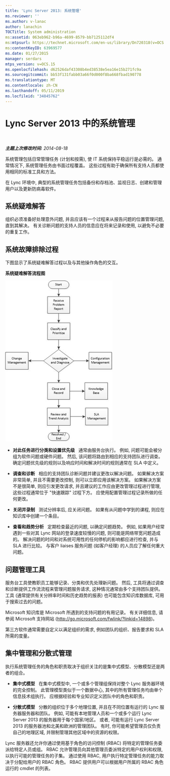 ```yaml
---
title: 'Lync Server 2013: 系统管理'
ms.reviewer: ''
ms.author: v-lanac
author: lanachin
TOCTitle: System administration
ms:assetid: 063eb962-b96a-4699-8579-bb7125112df4
ms:mtpsurl: https://technet.microsoft.com/en-us/library/Dn720318(v=OCS.15)
ms:contentKeyID: 63969577
ms.date: 01/27/2015
manager: serdars
mtps_version: v=OCS.15
ms.openlocfilehash: d62526daf43308b4ed38538e5ea16e15b271fc9a
ms.sourcegitcommit: bb53f131fabb03a66f0d000f8ba668fbad190778
ms.translationtype: MT
ms.contentlocale: zh-CN
ms.lasthandoff: 05/11/2019
ms.locfileid: "34845762"
---
```

<div data-xmlns="http://www.w3.org/1999/xhtml">

<div class="topic" data-xmlns="http://www.w3.org/1999/xhtml" data-msxsl="urn:schemas-microsoft-com:xslt" data-cs="http://msdn.microsoft.com/en-us/">

<div data-asp="http://msdn2.microsoft.com/asp">

# <a name="system-administration-in-lync-server-2013"></a>Lync Server 2013 中的系统管理

</div>

<div id="mainSection">

<div id="mainBody">

<span> </span>

_**主题上次修改时间:** 2014-08-18_

系统管理包括日常管理任务 (计划和按需), 使 IT 系统保持平稳运行是必需的。 通常情况下, 系统管理任务由书面过程覆盖。 这些过程有助于确保所有支持人员都使用相同的标准工具和方法。

在 Lync 环境中, 典型的系统管理任务包括备份和存档池、监视日志、创建和管理用户以及更新防病毒软件。

<div>

## <a name="system-troubleshooting"></a>系统疑难解答

组织必须准备好处理意外问题, 并且应该有一个过程来从报告问题的位置管理问题, 直到其解决。 有关诊断问题的支持人员的信息应在将来记录和使用, 以避免不必要的重复工作。

</div>

<div>

## <a name="system-troubleshooting-process"></a>系统故障排除过程

下图显示了系统疑难解答过程以及与其他操作角色的交互。

**系统疑难解答流程图**

![系统疑难解答流程图](images/Dn720318.869d0b89-6473-4b1f-9d90-59604b4b8e98(OCS.15).jpg "系统疑难解答流程图")

  - **对此任务进行分类和设置优先级**   通常由服务台执行。 例如, 问题可能会被分组为软件问题或硬件问题。 然后, 该问题将路由到相应的支持团队进行调查。 确定问题优先级的规则以及响应时间和解决时间的规则通常在 SLA 中定义。

  - **调查和诊断**   相应的支持团队诊断问题并建议更改以解决问题。 如果解决方案非常简单, 并且不需要更改控制, 则可以立即应用该解决方案。 如果解决方案不是很简单, 则应引发更改请求, 并且建议的工作应由更改管理过程进行管理, 这些过程通常位于 "快速跟踪" 过程下方。 应使用配置管理过程记录所做的任何更改。

  - **关闭并录制**   测试分辨率后, 应关闭问题。 如果有从问题中学到的课程, 则应在知识库中创建一个条目。

  - **查看和趋势分析**   定期检查最近的问题, 以确定问题趋势。 例如, 如果用户经常遇到一些对其 Lync 网站的登录速度较慢的问题, 则可能是网络带宽问题造成的。 解决问题的时间和对系统可用性的任何停机的影响都应进行检查, 并与 SLA 进行比较。 与客户 liaises 服务问题 (如客户经理) 的人员应了解任何重大问题。

</div>

<div>

## <a name="issue-management-tools"></a>问题管理工具

服务台工具使教职员工能够记录、分类和优先处理新问题。 然后, 工具将通过调查和诊断提供工作流流程来管理问题服务请求, 这种情况通常由多个支持团队提供。 工具 (通常提供有关分辨率时间和历史趋势的报表) 也可能包含知识库数据库, 可用于搜索过去的问题。

Microsoft 知识库是 Microsoft 所遇到的支持问题的有用记录。 有关详细信息, 请参阅 Microsoft 支持网站 (<http://go.microsoft.com/fwlink/?linkid=14898>)。

第三方软件通常需要自定义以满足组织的需求, 例如团队的组织、报告要求和 SLA 所需的度量。

</div>

<div>

## <a name="centralized-vs-decentralized-administration"></a>集中管理和分散式管理

执行系统管理任务的角色和职责取决于组织关注的是集中式模型、分散模型还是两者的组合。

  - **集中式模型**   在集中式模型中, 一个或多个管理组保持对整个 Lync 服务器环境的完全控制。 此管理模型类似于一个数据中心, 其中的所有管理任务均由单个信息技术组执行。 应根据经验和专业知识定义团队中的角色和职责。

  - **分散式模型**   分散的组织位于多个地理位置, 并且在不同位置有运行的 Lync 服务器服务器和团队。 例如, 可能有本地管理人员和一个或多个运行 Lync Server 2013 的服务器用于每个国家/地区。 或者, 可能有运行 Lync Server 2013 的服务器池和北美和欧洲的管理团队。 有时, 你可能希望管理员仅负责自己的地理区域, 并限制管理其他区域中的资源的权限。

Lync 服务器还允许你通过使用基于角色的访问控制 (RBAC) 将特定的管理任务委派给特定人员或组。 RBAC 允许管理员向其他管理员委派特定的用户权利和权限, 以执行可能的管理任务的子集。 通过使用 RBAC, 用户执行特定管理任务的能力取决于分配给用户的 RBAC 角色。 RBAC 提供用户可以根据用户所属的 RBAC 角色运行的 cmdlet 的列表。

</div>

</div>

<span> </span>

</div>

</div>

</div>

